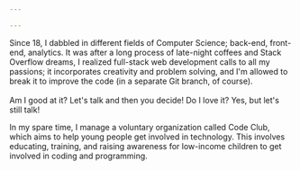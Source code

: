 ```yaml
---

---
```

Since 18, I dabbled in different fields of Computer Science; back-end, front-end, analytics. It was after a long process of late-night coffees and Stack Overflow dreams, I realized full-stack web development calls to all my passions; it incorporates creativity and problem solving, and I'm allowed to break it to improve the code (in a separate Git branch, of course). <br/><br/>Am I good at it? Let's talk and then you decide! Do I love it? Yes, but let's still talk!

In my spare time, I manage a voluntary organization called Code Club, which aims to help young people get involved in technology. This involves educating, training, and raising awareness for low-income children to get involved in coding and programming.
